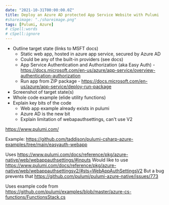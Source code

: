 ```yaml
---
date: "2021-10-31T00:00:00.0Z"
title: Deploy an Azure AD protected App Service Website with Pulumi
#shareimage: "./shareimage.png"
tags: [Pulumi, Azure]
# cSpell:words
# cSpell:ignore
---
```


- Outline target state (links to MSFT docs)
  - Static web app, hosted in azure app service, secured by Azure AD
  - Could be any of the built-in providers (see docs)
  - App Service Authentication and Authorization (aka Easy Auth) - https://docs.microsoft.com/en-us/azure/app-service/overview-authentication-authorization
  - Run app from ZIP package - https://docs.microsoft.com/en-us/azure/app-service/deploy-run-package
- Screenshot of target state(s)
- Whole code example (elide utility functions)
- Explain key bits of the code
  - Web app example already exists in pulumi
  - Azure AD is the new bit
  - Explain limitation of webapauthsettings, can't use V2

https://www.pulumi.com/

Example: https://github.com/taddison/pulumi-csharp-azure-examples/tree/main/easyauth-webapp

Uses https://www.pulumi.com/docs/reference/pkg/azure-native/web/webappauthsettings/#inputs
Would like to use https://www.pulumi.com/docs/reference/pkg/azure-native/web/webappauthsettingsv2/#sts=WebAppAuthSettingsV2
But a bug prevents that https://github.com/pulumi/pulumi-azure-native/issues/773

Uses example code from https://github.com/pulumi/examples/blob/master/azure-cs-functions/FunctionsStack.cs
